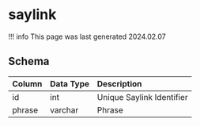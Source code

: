# saylink

!!! info
	This page was last generated 2024.02.07

## Schema

| Column | Data Type | Description |
| :--- | :--- | :--- |
| id | int | Unique Saylink Identifier |
| phrase | varchar | Phrase |

